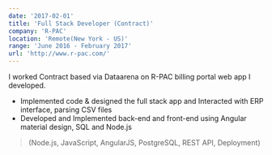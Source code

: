 ```yaml
---
date: '2017-02-01'
title: 'Full Stack Developer​ (Contract)'
company: 'R-PAC'
location: 'Remote(New York - US)'
range: 'June 2016 - February 2017'
url: 'http://www.r-pac.com/'
---
```


I worked Contract based via Dataarena on R-PAC billing portal web app I developed.

- Implemented code & designed the full stack app and Interacted with ERP interface, parsing CSV files
- Developed and Implemented back-end and front-end using Angular material design, SQL and Node.js

> (Node.js, JavaScript, AngularJS, PostgreSQL, REST API, Deployment)
